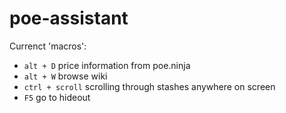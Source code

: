 # poe-assistant

Currenct 'macros':
- `alt + D` price information from poe.ninja
- `alt + W` browse wiki
- `ctrl + scroll` scrolling through stashes anywhere on screen
- `F5` go to hideout